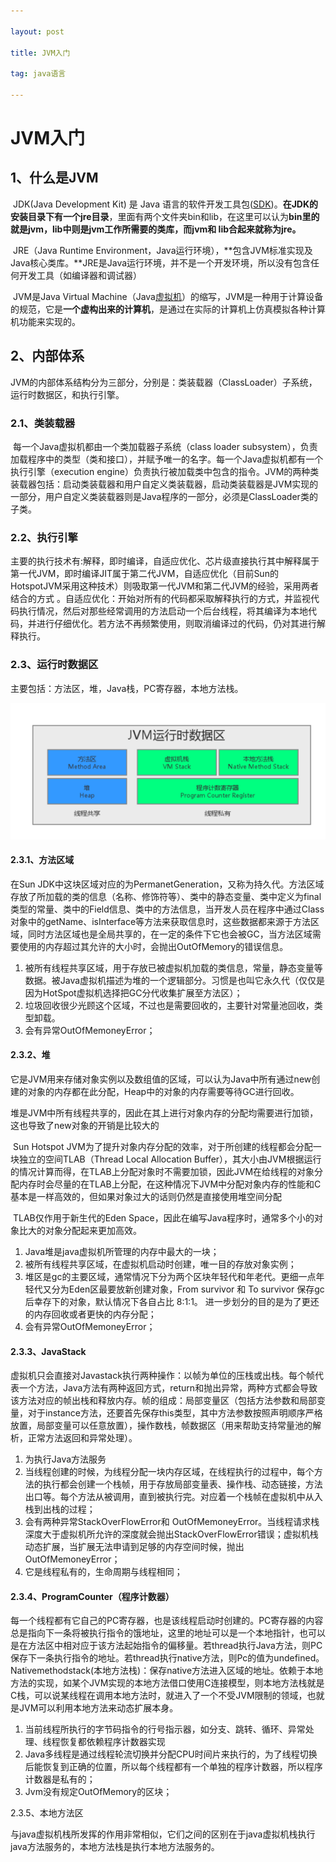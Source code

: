 ```yaml
---

layout: post

title: JVM入门

tag: java语言

---
```

# JVM入门

## 1、什么是JVM

​	JDK(Java Development Kit) 是 Java 语言的软件开发工具包([SDK](http://baike.baidu.com/view/429424.htm))。**在JDK的安装目录下有一个jre目录**，里面有两个文件夹bin和lib，在这里可以认为**bin里的就是jvm，lib中则是jvm工作所需要的类库，而jvm和 lib合起来就称为jre。**

​	JRE（Java Runtime Environment，Java运行环境），**包含JVM标准实现及Java核心类库。**JRE是Java运行环境，并不是一个开发环境，所以没有包含任何开发工具（如编译器和调试器）

​	JVM是Java Virtual Machine（Java[虚拟机](http://baike.baidu.com/view/1132.htm)）的缩写，JVM是一种用于计算设备的规范，它是**一个虚构出来的计算机**，是通过在实际的计算机上仿真模拟各种计算机功能来实现的。

## 2、内部体系

JVM的内部体系结构分为三部分，分别是：类装载器（ClassLoader）子系统，运行时数据区，和执行引擎。

### 2.1、类装载器

​		每一个Java虚拟机都由一个类加载器子系统（class loader subsystem），负责加载程序中的类型（类和接口），并赋予唯一的名字。每一个Java虚拟机都有一个执行引擎（execution engine）负责执行被加载类中包含的指令。JVM的两种类装载器包括：启动类装载器和用户自定义类装载器，启动类装载器是JVM实现的一部分，用户自定义类装载器则是Java程序的一部分，必须是ClassLoader类的子类。

### 2.2、执行引擎

​			主要的执行技术有:解释，即时编译，自适应优化、芯片级直接执行其中解释属于第一代JVM，即时编译JIT属于第二代JVM，自适应优化（目前Sun的HotspotJVM采用这种技术）则吸取第一代JVM和第二代JVM的经验，采用两者结合的方式 。自适应优化：开始对所有的代码都采取解释执行的方式，并监视代码执行情况，然后对那些经常调用的方法启动一个后台线程，将其编译为本地代码，并进行仔细优化。若方法不再频繁使用，则取消编译过的代码，仍对其进行解释执行。

### 2.3、运行时数据区

主要包括：方法区，堆，Java栈，PC寄存器，本地方法栈。

![](https://github.com/superhxf/superhxf.github.io/blob/master/_posts/images/runtime.png?raw=true)

#### 2.3.1、方法区域

在Sun JDK中这块区域对应的为PermanetGeneration，又称为持久代。方法区域存放了所加载的类的信息（名称、修饰符等）、类中的静态变量、类中定义为final类型的常量、类中的Field信息、类中的方法信息，当开发人员在程序中通过Class对象中的getName、isInterface等方法来获取信息时，这些数据都来源于方法区域，同时方法区域也是全局共享的，在一定的条件下它也会被GC，当方法区域需要使用的内存超过其允许的大小时，会抛出OutOfMemory的错误信息。

1. 被所有线程共享区域，用于存放已被虚拟机加载的类信息，常量，静态变量等数据。被Java虚拟机描述为堆的一个逻辑部分。习惯是也叫它永久代（仅仅是因为HotSpot虚拟机选择把GC分代收集扩展至方法区）；
2. 垃圾回收很少光顾这个区域，不过也是需要回收的，主要针对常量池回收，类型卸载。
3. 会有异常OutOfMemoneyError；

#### 2.3.2、堆

​		它是JVM用来存储对象实例以及数组值的区域，可以认为Java中所有通过new创建的对象的内存都在此分配，Heap中的对象的内存需要等待GC进行回收。

​    堆是JVM中所有线程共享的，因此在其上进行对象内存的分配均需要进行加锁，这也导致了new对象的开销是比较大的

​    Sun Hotspot JVM为了提升对象内存分配的效率，对于所创建的线程都会分配一块独立的空间TLAB（Thread Local Allocation Buffer），其大小由JVM根据运行的情况计算而得，在TLAB上分配对象时不需要加锁，因此JVM在给线程的对象分配内存时会尽量的在TLAB上分配，在这种情况下JVM中分配对象内存的性能和C基本是一样高效的，但如果对象过大的话则仍然是直接使用堆空间分配

​    TLAB仅作用于新生代的Eden Space，因此在编写Java程序时，通常多个小的对象比大的对象分配起来更加高效。

1. Java堆是java虚拟机所管理的内存中最大的一块；
2. 被所有线程共享区域，在虚拟机启动时创建，唯一目的存放对象实例；
3. 堆区是gc的主要区域，通常情况下分为两个区块年轻代和年老代。更细一点年轻代又分为Eden区最要放新创建对象，From survivor 和 To survivor 保存gc后幸存下的对象，默认情况下各自占比 8:1:1。 进一步划分的目的是为了更还的内存回收或者更快的内存分配；
4. 会有异常OutOfMemoneyError；

#### 2.3.3、JavaStack

​			虚拟机只会直接对Javastack执行两种操作：以帧为单位的压栈或出栈。每个帧代表一个方法，Java方法有两种返回方式，return和抛出异常，两种方式都会导致该方法对应的帧出栈和释放内存。帧的组成：局部变量区（包括方法参数和局部变量，对于instance方法，还要首先保存this类型，其中方法参数按照声明顺序严格放置，局部变量可以任意放置），操作数栈，帧数据区（用来帮助支持常量池的解析，正常方法返回和异常处理）。

1. 为执行Java方法服务
2. 当线程创建的时候，为线程分配一块内存区域，在线程执行的过程中，每个方法的执行都会创建一个栈帧，用于存放局部变量表、操作栈、动态链接，方法出口等。每个方法从被调用，直到被执行完。对应着一个栈帧在虚拟机中从入栈到出栈的过程；
3. 会有两种异常StackOverFlowError和 OutOfMemoneyError。当线程请求栈深度大于虚拟机所允许的深度就会抛出StackOverFlowError错误；虚拟机栈动态扩展，当扩展无法申请到足够的内存空间时候，抛出OutOfMemoneyError；
4. 它是线程私有的，生命周期与线程相同；

#### 2.3.4、ProgramCounter（程序计数器）

​	每一个线程都有它自己的PC寄存器，也是该线程启动时创建的。PC寄存器的内容总是指向下一条将被执行指令的饿地址，这里的地址可以是一个本地指针，也可以是在方法区中相对应于该方法起始指令的偏移量。若thread执行Java方法，则PC保存下一条执行指令的地址。若thread执行native方法，则Pc的值为undefined。Nativemethodstack(本地方法栈)：保存native方法进入区域的地址。依赖于本地方法的实现，如某个JVM实现的本地方法借口使用C连接模型，则本地方法栈就是C栈，可以说某线程在调用本地方法时，就进入了一个不受JVM限制的领域，也就是JVM可以利用本地方法来动态扩展本身。

1. 当前线程所执行的字节码指令的行号指示器，如分支、跳转、循环、异常处理、线程恢复都依赖程序计数器实现
2. Java多线程是通过线程轮流切换并分配CPU时间片来执行的，为了线程切换后能恢复到正确的位置，所以每个线程都有一个单独的程序计数器，所以程序计数器是私有的；
3. Jvm没有规定OutOfMemory的区块；

2.3.5、本地方法区

​	与java虚拟机栈所发挥的作用非常相似，它们之间的区别在于java虚拟机栈执行java方法服务的，本地方法栈是执行本地方法服务的。